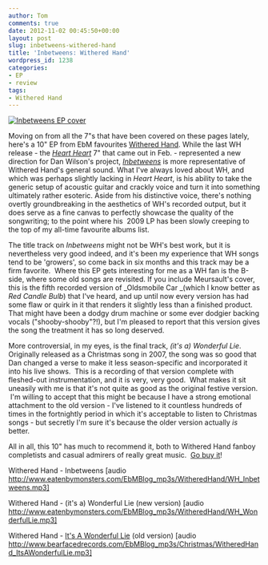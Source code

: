 ```yaml
---
author: Tom
comments: true
date: 2012-11-02 00:45:50+00:00
layout: post
slug: inbetweens-withered-hand
title: 'Inbetweens: Withered Hand'
wordpress_id: 1238
categories:
- EP
- review
tags:
- Withered Hand
---
```


[![Inbetweens EP cover](http://eatenbymonsters.files.wordpress.com/2012/11/withered-hand-inbetweens.png)](http://eatenbymonsters.files.wordpress.com/2012/11/withered-hand-inbetweens.png)

Moving on from all the 7"s that have been covered on these pages lately, here's a 10" EP from EbM favourites [Withered Hand](http://witheredhand.com/). While the last WH release - the [_Heart Heart_](http://eatenbymonsters.wordpress.com/2012/02/25/heart-heart-withered-hand/) 7" that came out in Feb. - represented a new direction for Dan Wilson's project, [_Inbetweens_](http://witheredhand.bandcamp.com/merch/inbetweens-ep-limited-edition-10inch-vinyl) is more representative of Withered Hand's general sound. What I've always loved about WH, and which was perhaps slightly lacking in _Heart Heart_, is his ability to take the generic setup of acoustic guitar and crackly voice and turn it into something ultimately rather esoteric. Aside from his distinctive voice, there's nothing overtly groundbreaking in the aesthetics of WH's recorded output, but it does serve as a fine canvas to perfectly showcase the quality of the songwriting; to the point where his  2009 LP has been slowly creeping to the top of my all-time favourite albums list.

The title track on _Inbetweens_ might not be WH's best work, but it is nevertheless very good indeed, and it's been my experience that WH songs tend to be 'growers', so come back in six months and this track may be a firm favorite.  Where this EP gets interesting for me as a WH fan is the B-side, where some old songs are revisited. If you include Meursault's cover, this is the fifth recorded version of _Oldsmobile Car _(which I know better as _Red Candle Bulb_) that I've heard, and up until now every version has had some flaw or quirk in it that renders it slightly less than a finished product. That might have been a dodgy drum machine or some ever dodgier backing vocals ("shooby-shooby"?!), but I'm pleased to report that this version gives the song the treatment it has so long deserved.

More controversial, in my eyes, is the final track, _(it's a) Wonderful Lie_. Originally released as a Christmas song in 2007, the song was so good that Dan changed a verse to make it less season-specific and incorporated it into his live shows.  This is a recording of that version complete with fleshed-out instrumentation, and it is very, very good.  What makes it sit uneasily with me is that it's not quite as good as the original festive version.  I'm willing to accept that this might be because I have a strong emotional attachment to the old version - I've listened to it countless hundreds of times in the fortnightly period in which it's acceptable to listen to Christmas songs - but secretly I'm sure it's because the older version actually _is_ better.

All in all, this 10" has much to recommend it, both to Withered Hand fanboy completists and casual admirers of really great music.  [Go buy it](http://witheredhand.bandcamp.com/merch/inbetweens-ep-limited-edition-10inch-vinyl)!

Withered Hand - Inbetweens [audio http://www.eatenbymonsters.com/EbMBlog_mp3s/WitheredHand/WH_Inbetweens.mp3]

Withered Hand - (it's a) Wonderful Lie (new version) [audio http://www.eatenbymonsters.com/EbMBlog_mp3s/WitheredHand/WH_WonderfulLie.mp3]

Withered Hand - [It's A Wonderful Lie](http://www.bearfacedrecords.com/EbMBlog_mp3s/Christmas/WitheredHand_ItsAWonderfulLie.mp3) (old version) [audio http://www.bearfacedrecords.com/EbMBlog_mp3s/Christmas/WitheredHand_ItsAWonderfulLie.mp3]
